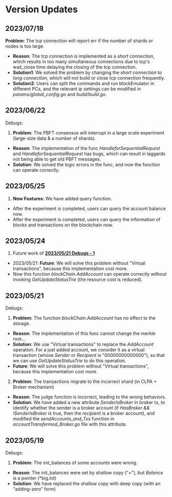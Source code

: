 # Version Updates

## 2023/07/18
**Problem**: The tcp connection will report err if the number of shards or nodes is too large.   
- **Reason**: The tcp connection is implemented as a *short connection*, which results in too many simultaneous connections due to tcp's wait_close time delaying the closing of the tcp connection. 
- **Solution1**: We solved the problem by changing the *short connection* to *long connection*, which will not build or close tcp connection frequently.
- **Solution2**: Users can split the commands and run blockEmulator in different PCs, and the relevant ip settings can be modified in *params/global_config.go* and *build/build.go*. 

## 2023/06/22
Debugs:
1. **Problem**: The PBFT consensus will interrupt in a large scale experiment (large-size data & a number of shards).   
- **Reason**: The implementation of the func *HandleforSequentialRequest* and *HandleforSequentialRequest* has bugs, which can result in laggards not being able to get old PBFT messages. 
- **Solution**: We solved the logic errors in the func, and now the function can operate correctly. 

## 2023/05/25
1. **New Features**: We have added query function. 
- After the experiment is completed, users can query the account balance now. 
- After the experiment is completed, users can query the information of blocks and transactions on the blockchain now. 

## 2023/05/24
1. Future work of [**2023/05/21 Debugs - 1**](#20230521)
- 2023/05/21: **Future**: We will solve this problem without "Virtual transactions", because this implementation cost more.
- Now this function *blockChain.AddAccount* can operate correctly without invoking *GetUpdateStatusTrie* (the resource cost is reduced). 

## 2023/05/21
Debugs:
1. **Problem**: The function *blockChain.AddAccount* has no effect to the storage.  
- **Reason**: The implementation of this func cannot change the merkle root...
- **Solution**: We use "Virtual transactions" to replace the *AddAccount* operation. For a just added account, we consider it as a virtual transaction (whose *Sender* or *Recipient* is "00000000000000"), so that we can use *GetUpdateStatusTrie* to do this operation. 
- **Future**: We will solve this problem without "Virtual transactions", because this implementation cost more.

2. **Problem**: The transactions migrate to the incorrect shard (in CLPA + Broker mechanism)
- **Reason**: The judge function is incorrect, leading to the wrong behaviors. 
- **Solution**: We have added a new attribute *SenderIsBroker* in broker tx, to identify whether the sender is a broker account (if *HasBroker && !SenderIsBroker* is true, then the *recipient* is a broker account), and modified the *sendAccounts_and_Txs* function in *accountTransfermod_Broker.go* file with this attribute. 

## 2023/05/19
Debugs: 
1. **Problem**: The init_balances of some accounts were wrong.  
- **Reason**: The init_balances were set by shallow copy ("="), but *Balance* is a pointer (*big.Int)
- **Solution**: We have replaced the shallow copy with deep copy (with an "adding-zero" form)

